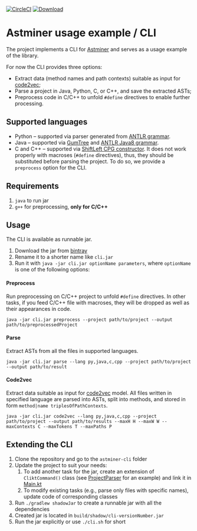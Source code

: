 [![CircleCI](https://circleci.com/gh/vovak/astminer.svg?style=svg)](https://circleci.com/gh/vovak/astminer) [ ![Download](https://api.bintray.com/packages/egor-bogomolov/astminer/astminer-cli/images/download.svg?version=0.2) ](https://bintray.com/egor-bogomolov/astminer/astminer-cli/0.2/link)

# Astminer usage example / CLI

The project implements a CLI for [Astminer](github.com/vovak/astminer) and serves as a usage example of the library.  

For now the CLI provides three options:

* Extract data (method names and path contexts) suitable as input for [code2vec](https://github.com/tech-srl/code2vec);
* Parse a project in Java, Python, C, or C++, and save the extracted ASTs;
* Preprocess code in C/C++ to unfold `#define` directives to enable further processing.

## Supported languages

* Python &ndash; supported via parser generated from [ANTLR grammar](https://github.com/antlr/grammars-v4/tree/master/python3).
* Java &ndash; supported via [GumTree](https://github.com/GumTreeDiff/gumtree) and [ANTLR Java8 grammar](https://github.com/antlr/grammars-v4/tree/master/java8).
* C and C++ &ndash; supported via [ShiftLeft CPG constructor](https://github.com/ShiftLeftSecurity/codepropertygraph).
It does not work properly with macroses (`#define` directives), thus, they should be substituted before parsing the project.
To do so, we provide a `preprocess` option for the CLI.

## Requirements

1. `java` to run jar 
2. `g++` for preprocessing, **only for C/C++**

## Usage

The CLI is available as runnable jar.

1. Download the jar from [bintray](https://dl.bintray.com/egor-bogomolov/astminer/io/github/vovak/astminer/astminer-cli/0.2/astminer-cli-0.2-all.jar)
2. Rename it to a shorter name like `cli.jar` 
3. Run it with `java -jar cli.jar optionName parameters`, where `optionName` is one of the following options:

#### Preprocess

Run preprocessing on C/C++ project to unfold `#define` directives. 
In other tasks, if you feed C/C++ file with macroses, they will be dropped as well as their appearances in code. 
```shell script
java -jar cli.jar preprocess --project path/to/project --output path/to/preprocessedProject
```
#### Parse

Extract ASTs from all the files in supported languages.
```shell script
java -jar cli.jar parse --lang py,java,c,cpp --project path/to/project --output path/to/result
```

#### Code2vec

Extract data suitable as input for [code2vec](https://github.com/tech-srl/code2vec) model.
All files written in specified language are parsed into ASTs, split into methods, and stored in form `method|name triplesOfPathContexts`.
```shell script
java -jar cli.jar code2vec --lang py,java,c,cpp --project path/to/project --output path/to/results --maxH H --maxW W --maxContexts C --maxTokens T --maxPaths P
```

## Extending the CLI

1. Clone the repository and go to the `astminer-cli` folder
2. Update the project to suit your needs:
    1. To add another task for the jar, create an extension of `CliktCommand()` class 
    (see [ProjectParser](src/main/kotlin/cli/ProjectParser.kt) for an example) and link it in [Main.kt](src/main/kotlin/cli/Main.kt)
    2. To modify existing tasks (e.g., parse only files with specific names), update code of corresponding classes
3. Run `./gradlew shadowJar` to create a runnable jar with all the dependencies
4. Created jar is located in `build/shadow/cli-versionNumber.jar`
5. Run the jar explicitly or use `./cli.sh` for short
